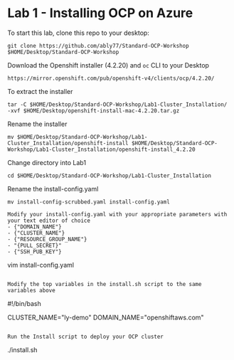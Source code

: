 # Lab 1 - Installing OCP on Azure

To start this lab, clone this repo to your desktop:
```
git clone https://github.com/ably77/Standard-OCP-Workshop $HOME/Desktop/Standard-OCP-Workshop
```

Download the Openshift installer (4.2.20) and `oc` CLI to your Desktop
```
https://mirror.openshift.com/pub/openshift-v4/clients/ocp/4.2.20/
```

To extract the installer
```
tar -C $HOME/Desktop/Standard-OCP-Workshop/Lab1-Cluster_Installation/ -xvf $HOME/Desktop/openshift-install-mac-4.2.20.tar.gz
```

Rename the installer
```
mv $HOME/Desktop/Standard-OCP-Workshop/Lab1-Cluster_Installation/openshift-install $HOME/Desktop/Standard-OCP-Workshop/Lab1-Cluster_Installation/openshift-install_4.2.20
```

Change directory into Lab1
```
cd $HOME/Desktop/Standard-OCP-Workshop/Lab1-Cluster_Installation
```

Rename the install-config.yaml
```
mv install-config-scrubbed.yaml install-config.yaml

Modify your install-config.yaml with your appropriate parameters with your text editor of choice
- {"DOMAIN_NAME"}
- {"CLUSTER_NAME"}
- {"RESOURCE_GROUP_NAME"}
- "{PULL_SECRET}"
- {"SSH_PUB_KEY"}

```
vim install-config.yaml
```

Modify the top variables in the install.sh script to the same variables above
```
#!/bin/bash

CLUSTER_NAME="ly-demo"
DOMAIN_NAME="openshiftaws.com"
```

Run the Install script to deploy your OCP cluster
```
./install.sh
```
